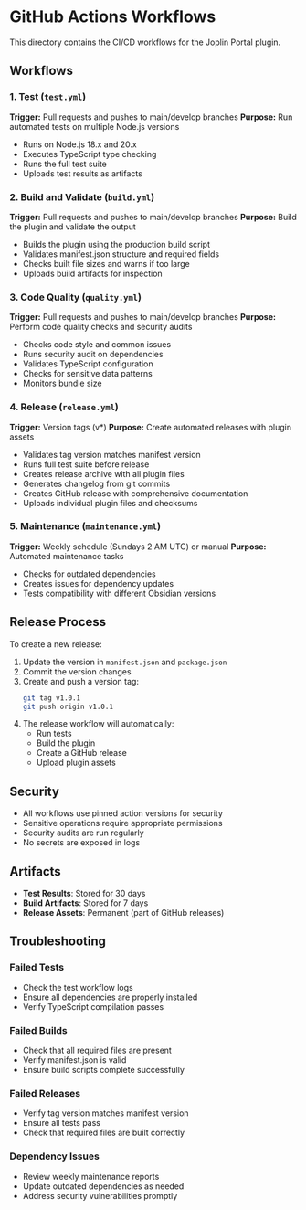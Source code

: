 # GitHub Actions Workflows

This directory contains the CI/CD workflows for the Joplin Portal plugin.

## Workflows

### 1. Test (`test.yml`)
**Trigger:** Pull requests and pushes to main/develop branches
**Purpose:** Run automated tests on multiple Node.js versions

- Runs on Node.js 18.x and 20.x
- Executes TypeScript type checking
- Runs the full test suite
- Uploads test results as artifacts

### 2. Build and Validate (`build.yml`)
**Trigger:** Pull requests and pushes to main/develop branches
**Purpose:** Build the plugin and validate the output

- Builds the plugin using the production build script
- Validates manifest.json structure and required fields
- Checks built file sizes and warns if too large
- Uploads build artifacts for inspection

### 3. Code Quality (`quality.yml`)
**Trigger:** Pull requests and pushes to main/develop branches
**Purpose:** Perform code quality checks and security audits

- Checks code style and common issues
- Runs security audit on dependencies
- Validates TypeScript configuration
- Checks for sensitive data patterns
- Monitors bundle size

### 4. Release (`release.yml`)
**Trigger:** Version tags (v*)
**Purpose:** Create automated releases with plugin assets

- Validates tag version matches manifest version
- Runs full test suite before release
- Creates release archive with all plugin files
- Generates changelog from git commits
- Creates GitHub release with comprehensive documentation
- Uploads individual plugin files and checksums

### 5. Maintenance (`maintenance.yml`)
**Trigger:** Weekly schedule (Sundays 2 AM UTC) or manual
**Purpose:** Automated maintenance tasks

- Checks for outdated dependencies
- Creates issues for dependency updates
- Tests compatibility with different Obsidian versions

## Release Process

To create a new release:

1. Update the version in `manifest.json` and `package.json`
2. Commit the version changes
3. Create and push a version tag:
   ```bash
   git tag v1.0.1
   git push origin v1.0.1
   ```
4. The release workflow will automatically:
   - Run tests
   - Build the plugin
   - Create a GitHub release
   - Upload plugin assets

## Security

- All workflows use pinned action versions for security
- Sensitive operations require appropriate permissions
- Security audits are run regularly
- No secrets are exposed in logs

## Artifacts

- **Test Results**: Stored for 30 days
- **Build Artifacts**: Stored for 7 days
- **Release Assets**: Permanent (part of GitHub releases)

## Troubleshooting

### Failed Tests
- Check the test workflow logs
- Ensure all dependencies are properly installed
- Verify TypeScript compilation passes

### Failed Builds
- Check that all required files are present
- Verify manifest.json is valid
- Ensure build scripts complete successfully

### Failed Releases
- Verify tag version matches manifest version
- Ensure all tests pass
- Check that required files are built correctly

### Dependency Issues
- Review weekly maintenance reports
- Update outdated dependencies as needed
- Address security vulnerabilities promptly